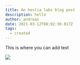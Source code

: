 ```yaml
---
title: An hestia labs blog post
description: hello
author: andreas
date: 2021-03-12T08:02:30.017Z
tags:
  - created
---
```

This is where you can add text

![](hestia-labs/static/img/icon.svg)